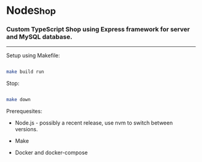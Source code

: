# <b>Node</b><small>Shop</small>

### Custom TypeScript Shop using Express framework for server and MySQL database.

----------------------------------------------

Setup using Makefile:

```bash

make build run

```

Stop:

```bash

make down

```

Prerequesites:

- Node.js - possibly a recent release, use nvm to switch between versions.

- Make

- Docker and docker-compose
